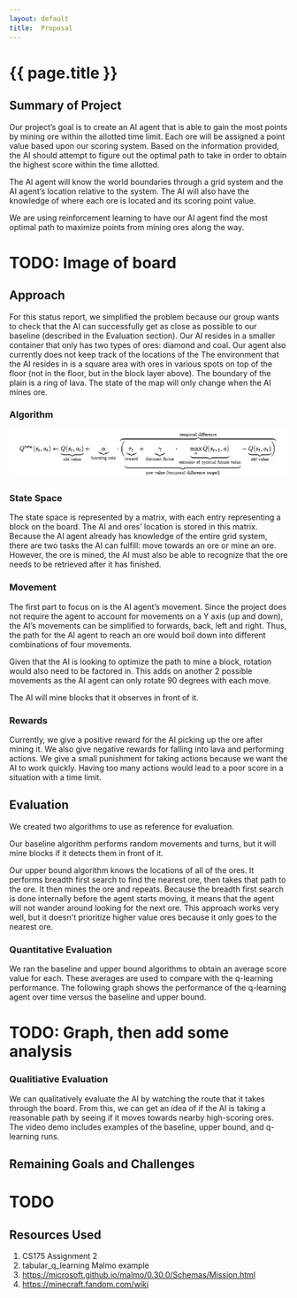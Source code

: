 ```yaml
---
layout: default
title:  Proposal
---
```


# {{ page.title }}

## Summary of Project
Our project’s goal is to create an AI agent that is able to gain the most points by mining ore within the allotted time limit. Each ore will be assigned a point value based upon our scoring system. Based on the information provided, the AI should attempt to figure out the optimal path to take in order to obtain the highest score within the time allotted.

The AI agent will know the world boundaries through a grid system and the AI agent’s location relative to the system. The AI will also have the knowledge of where each ore is located and its scoring point value.

We are using reinforcement learning to have our AI agent find the most optimal path to maximize points from mining ores along the way.

# TODO: Image of board

## Approach
For this status report, we simplified the problem because our group wants to check that the AI can successfully get as close as possible to our baseline (described in the Evaluation section). Our AI resides in a smaller container that only has two types of ores: diamond and coal. Our agent also currently does not keep track of the locations of the 
The environment that the AI resides in is a square area with ores in various spots on top of the floor (not in the floor, but in the block layer above). The boundary of the plain is a ring of lava. The state of the map will only change when the AI mines ore.

### Algorithm
<p align="center">
  <img src="img/qlearning_formula.JPG">
</p>

### State Space
The state space is represented by a matrix, with each entry representing a block on the board. The AI and ores’ location is stored in this matrix. Because the AI agent already has knowledge of the entire grid system, there are two tasks the AI can fulfill: move towards an ore or mine an ore. However, the ore is mined, the AI must also be able to recognize that the ore needs to be retrieved after it has finished.

### Movement
The first part to focus on is the AI agent’s movement. Since the project does not require the agent to account for movements on a Y axis (up and down), the AI’s movements can be simplified to  forwards, back, left and right. Thus, the path for the AI agent to reach an ore would boil down into different combinations of four movements. 

Given that the AI is looking to optimize the path to mine a block, rotation would also need to be factored in. This adds on another 2 possible movements as the AI agent can only rotate 90 degrees with each move.

The AI will mine blocks that it observes in front of it.

### Rewards
Currently, we give a positive reward for the AI picking up the ore after mining it. We also give negative rewards for falling into lava and performing actions. We give a small punishment for taking actions because we want the AI to work quickly. Having too many actions would lead to a poor score in a situation with a time limit.

## Evaluation
We created two algorithms to use as reference for evaluation.

Our baseline algorithm performs random movements and turns, but it will mine blocks if it detects them in front of it.

Our upper bound algorithm knows the locations of all of the ores. It performs breadth first search to find the nearest ore, then takes that path to the ore. It then mines the ore and repeats. Because the breadth first search is done internally before the agent starts moving, it means that the agent will not wander around looking for the next ore. This approach works very well, but it doesn't prioritize higher value ores because it only goes to the nearest ore.

### Quantitative Evaluation
We ran the baseline and upper bound algorithms to obtain an average score value for each. These averages are used to compare with the q-learning performance. The following graph shows the performance of the q-learning agent over time versus the baseline and upper bound.

# TODO: Graph, then add some analysis

### Qualitiative Evaluation
We can qualitatively evaluate the AI by watching the route that it takes through the board. From this, we can get an idea of if the AI is taking a reasonable path by seeing if it moves towards nearby high-scoring ores. The video demo includes examples of the baseline, upper bound, and q-learning runs.

## Remaining Goals and Challenges
# TODO

## Resources Used
1. CS175 Assignment 2
2. tabular_q_learning Malmo example
3. https://microsoft.github.io/malmo/0.30.0/Schemas/Mission.html
4. https://minecraft.fandom.com/wiki
